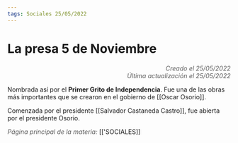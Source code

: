 ```yaml
---
tags: Sociales 25/05/2022
---
```


# La presa 5 de Noviembre
<div style="text-align: right; opacity: 0.7; font-style: italic;">Creado el 25/05/2022</div>
<div style="text-align: right; opacity: 0.7; font-style: italic;">Última actualización el 25/05/2022</div>

Nombrada así por el **Primer Grito de Independencia**. Fue una de las obras más importantes que se crearon en el gobierno de [[Oscar Osorio]].

Comenzada por el presidente [[Salvador Castaneda Castro]], fue abierta por el presidente Osorio.

<span style="opacity: 0.7; font-style: italic;">Página principal de la materia:</span> [['SOCIALES]]